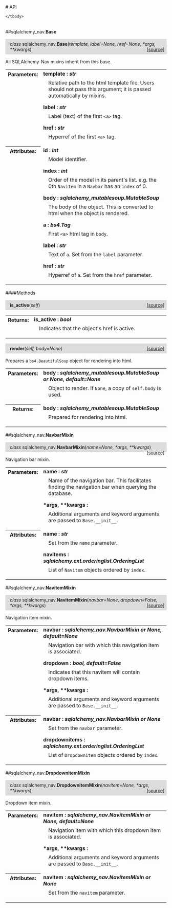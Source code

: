 <script src="https://cdn.mathjax.org/mathjax/latest/MathJax.js?config=TeX-AMS-MML_HTMLorMML" type="text/javascript"></script>

<link rel="stylesheet" href="https://assets.readthedocs.org/static/css/readthedocs-doc-embed.css" type="text/css" />

<style>
    a.src-href {
        float: right;
    }
    p.attr {
        margin-top: 0.5em;
        margin-left: 1em;
    }
    p.func-header {
        background-color: gainsboro;
        border-radius: 0.1em;
        padding: 0.5em;
        padding-left: 1em;
    }
    table.field-table {
        border-radius: 0.1em
    }
</style># API

<table class="docutils field-list field-table" frame="void" rules="none">
    <col class="field-name" />
    <col class="field-body" />
    <tbody valign="top">
        
    </tbody>
</table>



##sqlalchemy_nav.**Base**

<p class="func-header">
    <i>class</i> sqlalchemy_nav.<b>Base</b>(<i>template, label=None, href=None, *args, **kwargs</i>) <a class="src-href" target="_blank" href="https://github.com/dsbowen/sqlalchemy-nav/blob/master/sqlalchemy_nav/__init__.py#L15">[source]</a>
</p>

All SQLAlchemy-Nav mixins inherit from this base.

<table class="docutils field-list field-table" frame="void" rules="none">
    <col class="field-name" />
    <col class="field-body" />
    <tbody valign="top">
        <tr class="field">
    <th class="field-name"><b>Parameters:</b></td>
    <td class="field-body" width="100%"><b>template : <i>str</i></b>
<p class="attr">
    Relative path to the html template file. Users should not pass this argument; it is passed automatically by mixins.
</p>
<b>label : <i>str</i></b>
<p class="attr">
    Label (text) of the first <code>&lt;a&gt;</code> tag.
</p>
<b>href : <i>str</i></b>
<p class="attr">
    Hyperref of the first <code>&lt;a&gt;</code> tag.
</p></td>
</tr>
<tr class="field">
    <th class="field-name"><b>Attributes:</b></td>
    <td class="field-body" width="100%"><b>id : <i>int</i></b>
<p class="attr">
    Model identifier.
</p>
<b>index : <i>int</i></b>
<p class="attr">
    Order of the model in its parent's list. e.g. the 0th <code>Navitem</code> in a <code>Navbar</code> has an <code>index</code> of 0.
</p>
<b>body : <i>sqlalchemy_mutablesoup.MutableSoup</i></b>
<p class="attr">
    The body of the object. This is converted to html when the object is rendered.
</p>
<b>a : <i>bs4.Tag</i></b>
<p class="attr">
    First <code>&lt;a&gt;</code> html tag in <code>body</code>.
</p>
<b>label : <i>str</i></b>
<p class="attr">
    Text of <code>a</code>. Set from the <code>label</code> parameter.
</p>
<b>href : <i>str</i></b>
<p class="attr">
    Hyperref of <code>a</code>. Set from the <code>href</code> parameter.
</p></td>
</tr>
    </tbody>
</table>



####Methods



<p class="func-header">
    <i></i> <b>is_active</b>(<i>self</i>) <a class="src-href" target="_blank" href="https://github.com/dsbowen/sqlalchemy-nav/blob/master/sqlalchemy_nav/__init__.py#L85">[source]</a>
</p>



<table class="docutils field-list field-table" frame="void" rules="none">
    <col class="field-name" />
    <col class="field-body" />
    <tbody valign="top">
        <tr class="field">
    <th class="field-name"><b>Returns:</b></td>
    <td class="field-body" width="100%"><b>is_active : <i>bool</i></b>
<p class="attr">
    Indicates that the object's href is active.
</p></td>
</tr>
    </tbody>
</table>





<p class="func-header">
    <i></i> <b>render</b>(<i>self, body=None</i>) <a class="src-href" target="_blank" href="https://github.com/dsbowen/sqlalchemy-nav/blob/master/sqlalchemy_nav/__init__.py#L97">[source]</a>
</p>

Prepares a `bs4.BeautifulSoup` object for rendering into html.

<table class="docutils field-list field-table" frame="void" rules="none">
    <col class="field-name" />
    <col class="field-body" />
    <tbody valign="top">
        <tr class="field">
    <th class="field-name"><b>Parameters:</b></td>
    <td class="field-body" width="100%"><b>body : <i>sqlalchemy_mutablesoup.MutableSoup or None, default=None</i></b>
<p class="attr">
    Object to render. If <code>None</code>, a copy of <code>self.body</code> is used.
</p></td>
</tr>
<tr class="field">
    <th class="field-name"><b>Returns:</b></td>
    <td class="field-body" width="100%"><b>body : <i>sqlalchemy_mutablesoup.MutableSoup</i></b>
<p class="attr">
    Prepared for rendering into html.
</p></td>
</tr>
    </tbody>
</table>



##sqlalchemy_nav.**NavbarMixin**

<p class="func-header">
    <i>class</i> sqlalchemy_nav.<b>NavbarMixin</b>(<i>name=None, *args, **kwargs</i>) <a class="src-href" target="_blank" href="https://github.com/dsbowen/sqlalchemy-nav/blob/master/sqlalchemy_nav/__init__.py#L114">[source]</a>
</p>

Navigation bar mixin.

<table class="docutils field-list field-table" frame="void" rules="none">
    <col class="field-name" />
    <col class="field-body" />
    <tbody valign="top">
        <tr class="field">
    <th class="field-name"><b>Parameters:</b></td>
    <td class="field-body" width="100%"><b>name : <i>str</i></b>
<p class="attr">
    Name of the navigation bar. This facilitates finding the navigation bar when querying the database.
</p>
<b>*args, **kwargs : <i></i></b>
<p class="attr">
    Additional arguments and keyword arguments are passed to <code>Base.__init__</code>.
</p></td>
</tr>
<tr class="field">
    <th class="field-name"><b>Attributes:</b></td>
    <td class="field-body" width="100%"><b>name : <i>str</i></b>
<p class="attr">
    Set from the <code>name</code> parameter.
</p>
<b>navitems : <i>sqlalchemy.ext.orderinglist.OrderingList</i></b>
<p class="attr">
    List of <code>Navitem</code> objects ordered by <code>index</code>.
</p></td>
</tr>
    </tbody>
</table>





##sqlalchemy_nav.**NavitemMixin**

<p class="func-header">
    <i>class</i> sqlalchemy_nav.<b>NavitemMixin</b>(<i>navbar=None, dropdown=False, *args, **kwargs</i>) <a class="src-href" target="_blank" href="https://github.com/dsbowen/sqlalchemy-nav/blob/master/sqlalchemy_nav/__init__.py#L162">[source]</a>
</p>

Navigation item mixin.

<table class="docutils field-list field-table" frame="void" rules="none">
    <col class="field-name" />
    <col class="field-body" />
    <tbody valign="top">
        <tr class="field">
    <th class="field-name"><b>Parameters:</b></td>
    <td class="field-body" width="100%"><b>navbar : <i>sqlalchemy_nav.NavbarMixin or None, default=None</i></b>
<p class="attr">
    Navigation bar with which this navigation item is associated.
</p>
<b>dropdown : <i>bool, default=False</i></b>
<p class="attr">
    Indicates that this navitem will contain dropdown items.
</p>
<b>*args, **kwargs : <i></i></b>
<p class="attr">
    Additional arguments and keyword arguments are passed to <code>Base.__init__</code>.
</p></td>
</tr>
<tr class="field">
    <th class="field-name"><b>Attributes:</b></td>
    <td class="field-body" width="100%"><b>navbar : <i>sqlalchemy_nav.NavbarMixin or None</i></b>
<p class="attr">
    Set from the <code>navbar</code> parameter.
</p>
<b>dropdownitems : <i>sqlalchemy.ext.orderinglist.OrderingList</i></b>
<p class="attr">
    List of <code>Dropdownitem</code> objects ordered by <code>index</code>.
</p></td>
</tr>
    </tbody>
</table>





##sqlalchemy_nav.**DropdownitemMixin**

<p class="func-header">
    <i>class</i> sqlalchemy_nav.<b>DropdownitemMixin</b>(<i>navitem=None, *args, **kwargs</i>) <a class="src-href" target="_blank" href="https://github.com/dsbowen/sqlalchemy-nav/blob/master/sqlalchemy_nav/__init__.py#L218">[source]</a>
</p>

Dropdown item mixin.

<table class="docutils field-list field-table" frame="void" rules="none">
    <col class="field-name" />
    <col class="field-body" />
    <tbody valign="top">
        <tr class="field">
    <th class="field-name"><b>Parameters:</b></td>
    <td class="field-body" width="100%"><b>navitem : <i>sqlalchemy_nav.NavitemMixin or None, default=None</i></b>
<p class="attr">
    Navigation item with which this dropdown item is associated.
</p>
<b>*args, **kwargs : <i></i></b>
<p class="attr">
    Additional arguments and keyword arguments are passed to <code>Base.__init__</code>.
</p></td>
</tr>
<tr class="field">
    <th class="field-name"><b>Attributes:</b></td>
    <td class="field-body" width="100%"><b>navitem : <i>sqlalchemy_nav.NavitemMixin or None</i></b>
<p class="attr">
    Set from the <code>navitem</code> parameter.
</p></td>
</tr>
    </tbody>
</table>



